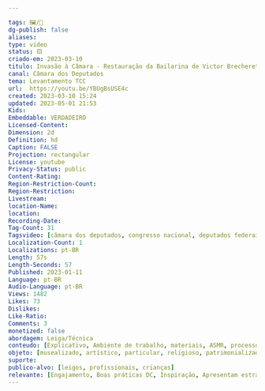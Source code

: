 ```yaml
---

tags: 🖼️/🎥️
dg-publish: false
aliases: 
type: video
status: 🟨️ 
criado-em: 2023-03-10
titulo: Invasão à Câmara - Restauração da Bailarina de Victor Brecheret - 11/01/23
canal: Câmara dos Deputados
tema: Levantamento TCC 
url:  https://youtu.be/YBUgBsUSE4c
created: 2023-03-10 15:24
updated: 2023-05-01 21:53
Kids: 
Embeddable: VERDADEIRO
Licensed-Content: 
Dimension: 2d
Definition: hd
Caption: FALSE
Projection: rectangular
License: youtube
Privacy-Status: public
Content-Rating: 
Region-Restriction-Count: 
Region-Restriction: 
Livestream: 
location-Name: 
location: 
Recording-Date: 
Tag-Count: 31
Tagsvideo: [câmara dos deputados, congresso nacional, deputados federais, camara federal, restauracao, bailarina, invasao camara, depredacao camara, vandalismo, intervencao militar, vidros, obras de arte, destruicao de patrimonio, lula, bolsonaro, direita, esquerda, ataque a camara, destruicao na camara, depredacao, patrimonio publico, ataque, ataque golpista, terroristas, vidros quebrados, quebradeira, vandalos, pichacao, camara alagada, alagamento, vidracas quebradas]
Localization-Count: 1
Localizations: pt-BR
Length: 57s
Length-Seconds: 57
Published: 2023-01-11
Language: pt-BR
Audio-Language: pt-BR
Views: 1482
Likes: 73
Dislikes: 
Like-Ratio: 
Comments: 3
monetized: false
abordagem: Leiga/Técnica
conteudo: [Explicativo, Ambiente de trabalho, materiais, ASMR, processos]
objeto: [musealizado, artístico, particular, religioso, patrimonializado, histórico]
suporte:
publico-alvo: [leigos, profissionais, crianças]
relevante: [Engajamento, Boas práticas DC, Inspiração, Apresentam estratégias de DC, Inovações, cibercultura]
---
```

